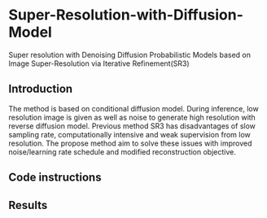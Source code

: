 # Super-Resolution-with-Diffusion-Model
Super resolution with  Denoising Diffusion Probabilistic Models based on Image Super-Resolution via Iterative Refinement(SR3)
## Introduction
The method is based on conditional diffusion model. During inference, low resolution image is given as well as noise to generate high resolution with reverse diffusion model.
Previous method SR3 has disadvantages of slow sampling rate, computationally intensive and weak supervision from low resolution. The propose method aim to solve these issues with improved noise/learning rate schedule and modified reconstruction objective.
## Code instructions
## Results
